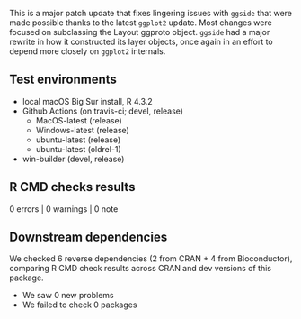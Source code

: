 This is a major patch update that fixes lingering issues with `ggside` that were made possible thanks to the latest `ggplot2` update. Most changes were focused on subclassing the Layout ggproto object. `ggside` had a major rewrite in how it constructed its layer objects, once again in an effort to depend more closely on `ggplot2` internals.

## Test environments

-   local macOS Big Sur install, R 4.3.2
-   Github Actions (on travis-ci; devel, release)
    -   MacOS-latest (release)
    -   Windows-latest (release)
    -   ubuntu-latest (release)
    -   ubuntu-latest (oldrel-1)
-   win-builder (devel, release)

## R CMD checks results

0 errors | 0 warnings | 0 note

## Downstream dependencies

We checked 6 reverse dependencies (2 from CRAN + 4 from Bioconductor), comparing R CMD check results across CRAN and dev versions of this package.

-   We saw 0 new problems
-   We failed to check 0 packages
